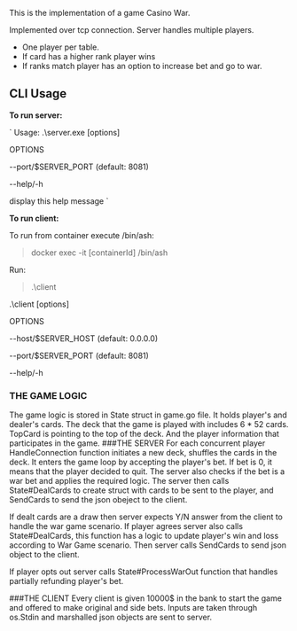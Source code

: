 This is the implementation of a game Casino War.

Implemented over tcp connection. Server handles multiple players. 
* One player per table. 
* If card has a higher rank player wins 
* If ranks match player has an option to increase bet and go to war.

## CLI Usage

**To run server:**

`
Usage: .\server.exe [options]

OPTIONS

--port/$SERVER_PORT  <string>  (default: 8081)

--help/-h

display this help message
`

**To run client:**

To run from container execute /bin/ash:
> docker exec -it [containerId] /bin/ash

Run:
> .\client

.\client [options]

OPTIONS

--host/$SERVER_HOST  <string>  (default: 0.0.0.0)

--port/$SERVER_PORT  <string>  (default: 8081)

--help/-h


### THE GAME LOGIC

The game logic is stored in State struct in game.go file. It holds player's and dealer's 
cards. The deck that the game  is played with includes 6 * 52 cards. TopCard is pointing to
the top of the deck. And the player information that participates in the game.
###THE SERVER
For each concurrent player HandleConnection function initiates a new deck, shuffles the cards
in the deck.
It enters the game loop by accepting the player's bet. If bet is 0, it means that the player
decided to quit. 
The server also checks if the bet is a war bet and applies the required logic.
The server then calls State#DealCards to create struct with cards to be sent to the player, 
and SendCards to send the json obeject to the client.

If dealt cards are a draw then server expects Y/N answer from the client to handle the war game
scenario.
If player agrees server also calls State#DealCards, this function has a logic to 
update player's win and loss according to War Game scenario. Then server calls SendCards
to send json object to the client.

If player opts out server calls State#ProcessWarOut function that handles partially refunding
player's bet.

###THE CLIENT
Every client is given 10000$ in the bank to start the game and offered to make original and
side bets. Inputs are taken through os.Stdin and marshalled json objects are sent to server.
